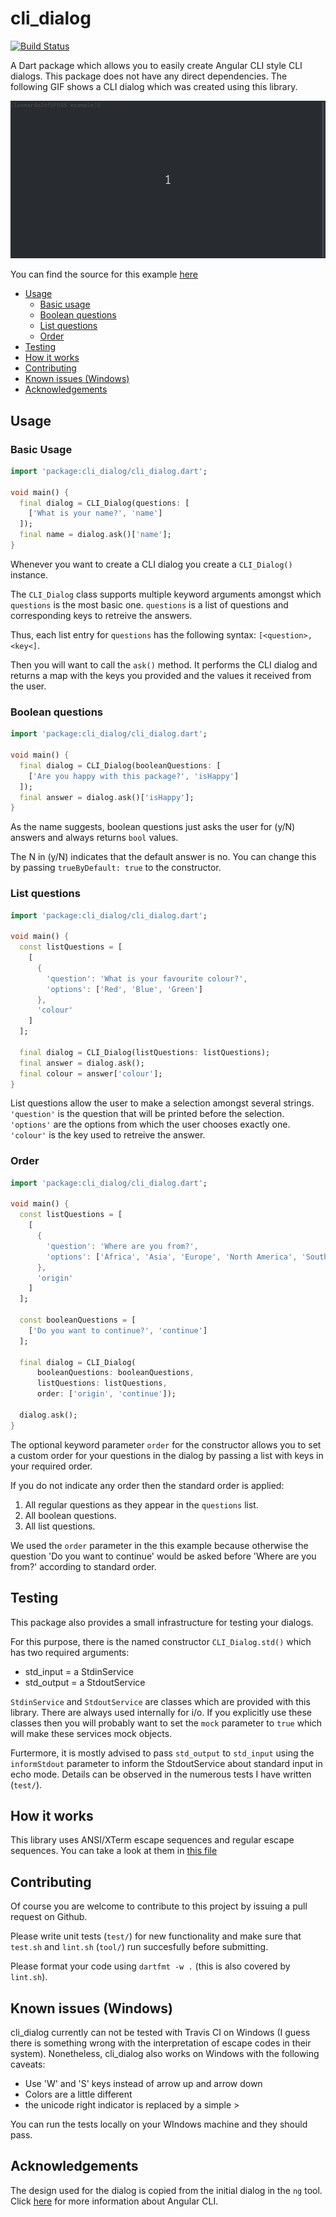 # cli_dialog
[![Build Status](https://travis-ci.com/leonardoInf/cli_dialog.svg?branch=master)](https://travis-ci.com/leonardoInf/cli_dialog)

A Dart package which allows you to easily create Angular CLI style CLI dialogs.
This package does not have any direct dependencies. The following GIF shows a CLI dialog which was created using this library.

![Demo of cli_dialog](doc/cli_dialog_demo.gif)

You can find the source for this example [here](example/lib/main.dart)

* [Usage](#usage)
  * [Basic usage](#basic-Usage) 
  * [Boolean questions](#boolean-questions)
  * [List questions](#list-questions)
  * [Order](#order)
* [Testing](#testing)
* [How it works](#how-it-works)
* [Contributing](#contributing)
* [Known issues (Windows)](#known-issues)
* [Acknowledgements](#acknowledgements)


## Usage

### Basic Usage

```dart
import 'package:cli_dialog/cli_dialog.dart';

void main() {
  final dialog = CLI_Dialog(questions: [
    ['What is your name?', 'name']
  ]);
  final name = dialog.ask()['name'];
}
```

Whenever you want to create a CLI dialog you create a `CLI_Dialog()` instance.

The `CLI_Dialog` class supports multiple keyword arguments amongst which `questions` is the most basic one.
`questions` is a list of questions and corresponding keys to retreive the answers.

Thus, each list entry for `questions` has the following syntax: 
``
[<question>, <key<]
``.

Then you will want to call the `ask()` method. It performs the CLI dialog and returns a map with the keys you provided and the values it received from the user.
 
### Boolean questions
```dart
import 'package:cli_dialog/cli_dialog.dart';

void main() {
  final dialog = CLI_Dialog(booleanQuestions: [
    ['Are you happy with this package?', 'isHappy']
  ]);
  final answer = dialog.ask()['isHappy'];
}
```
As the name suggests, boolean questions just asks the user for (y/N) answers and always returns `bool` values.

The N in (y/N) indicates that the default answer is no. You can change this by passing `trueByDefault: true` to the constructor.

### List questions
```dart
import 'package:cli_dialog/cli_dialog.dart';

void main() {
  const listQuestions = [
    [
      {
        'question': 'What is your favourite colour?',
        'options': ['Red', 'Blue', 'Green']
      },
      'colour'
    ]
  ];

  final dialog = CLI_Dialog(listQuestions: listQuestions);
  final answer = dialog.ask();
  final colour = answer['colour'];
}
```

List questions allow the user to make a selection amongst several strings. `'question'` is the question that will be printed before the selection. `'options'` are the options from which the user chooses exactly one. `'colour'` is the key used to retreive the answer.

### Order
```dart
import 'package:cli_dialog/cli_dialog.dart';

void main() {
  const listQuestions = [
    [
      {
        'question': 'Where are you from?',
        'options': ['Africa', 'Asia', 'Europe', 'North America', 'South Africa']
      },
      'origin'
    ]
  ];

  const booleanQuestions = [
    ['Do you want to continue?', 'continue']
  ];

  final dialog = CLI_Dialog(
      booleanQuestions: booleanQuestions,
      listQuestions: listQuestions,
      order: ['origin', 'continue']);

  dialog.ask();
}
```

The optional keyword parameter `order` for the constructor allows you to set a custom order for your questions in the dialog by passing a list with keys in your required order.

If you do not indicate any order then the standard order is applied:
1. All regular questions as they appear in the `questions` list.
2. All boolean questions.
3. All list questions.

We used the `order` parameter in the this example because otherwise the question 'Do you want to continue' would be asked before 'Where are you from?' according to standard order.

## Testing

This package also provides a small infrastructure for testing your dialogs. 

For this purpose, there is the named constructor `CLI_Dialog.std()` which has two required arguments:
 - std_input = a StdinService
 - std_output = a StdoutService

`StdinService` and `StdoutService` are classes which are provided with this library. There are always used internally for i/o. If you explicitly use these classes then you will probably want to set the `mock` parameter to `true` which will make these services mock objects. 

Furtermore, it is mostly advised to pass `std_output` to `std_input` using the `informStdout` parameter to inform the StdoutService about standard input in echo mode.
Details can be observed in the numerous tests I have written (`test/`).

## How it works

This library uses ANSI/XTerm escape sequences and regular escape sequences. You can take a look at them in [this file](lib/src/xterm.dart) 

## Contributing

Of course you are welcome to contribute to this project by issuing a pull request on Github.

Please write unit tests (`test/`) for new functionality and make sure that `test.sh` and `lint.sh` (`tool/`) run succesfully before submitting. 

Please format your code using `dartfmt -w .` (this is also covered by `lint.sh`).

## Known issues (Windows)

cli_dialog currently can not be tested with Travis CI on Windows (I guess there is something wrong with the 
interpretation of escape codes in their system). Nonetheless, cli_dialog also works on Windows with the 
following caveats:

- Use 'W' and 'S' keys instead of arrow up and arrow down
- Colors are a little different
- the unicode right indicator is replaced by a simple >

You can run the tests locally on your WIndows machine and they should pass.

## Acknowledgements

The design used for the dialog is copied from the initial dialog in the `ng` tool. Click [here](https://cli.angular.io/) for more information about Angular CLI.

